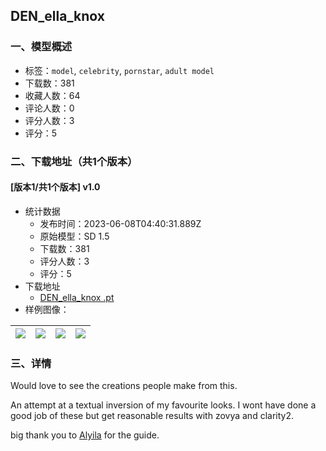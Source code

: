 ## DEN_ella_knox 
### 一、模型概述

- 标签：`model`, `celebrity`, `pornstar`, `adult model`
- 下载数：381
- 收藏人数：64
- 评论人数：0
- 评分人数：3
- 评分：5

### 二、下载地址（共1个版本）

#### [版本1/共1个版本] v1.0

- 统计数据
  - 发布时间：2023-06-08T04:40:31.889Z
  - 原始模型：SD 1.5
  - 下载数：381
  - 评分人数：3
  - 评分：5
- 下载地址
  - [DEN_ella_knox .pt](https://civitai.com/api/download/models/91499)
- 样例图像：

| <img src="https://image.civitai.com/xG1nkqKTMzGDvpLrqFT7WA/3707c462-0e22-4aa2-b605-44fc94945853/width=450/1068909.jpeg" /> | <img src="https://image.civitai.com/xG1nkqKTMzGDvpLrqFT7WA/c75835c6-7a10-400e-8d21-1c44967600e0/width=450/1142692.jpeg" /> | <img src="https://image.civitai.com/xG1nkqKTMzGDvpLrqFT7WA/7e4d2dbd-256e-4d40-90ba-df9a465415e3/width=450/1142693.jpeg" /> | <img src="https://image.civitai.com/xG1nkqKTMzGDvpLrqFT7WA/17d7de07-b71b-4174-be75-ca1667f27b61/width=450/1068912.jpeg" /> |
| ---- | ---- | ---- | ---- |


### 三、详情
<p>Would love to see the creations people make from this.</p><p>An attempt at a textual inversion of my favourite looks. I wont have done a good job of these but get reasonable results with zovya and clarity2.</p><p>big thank you to <a target="_blank" rel="ugc" href="https://civitai.com/models/62967/beginners-guide-to-textual-inversion-and-publish">Alyila</a> for the guide.</p>